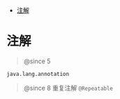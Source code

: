 <!-- TOC -->

- [注解](#注解)

<!-- /TOC -->

# 注解

> @since 5

`java.lang.annotation`

> @since 8 重复注解 `@Repeatable`